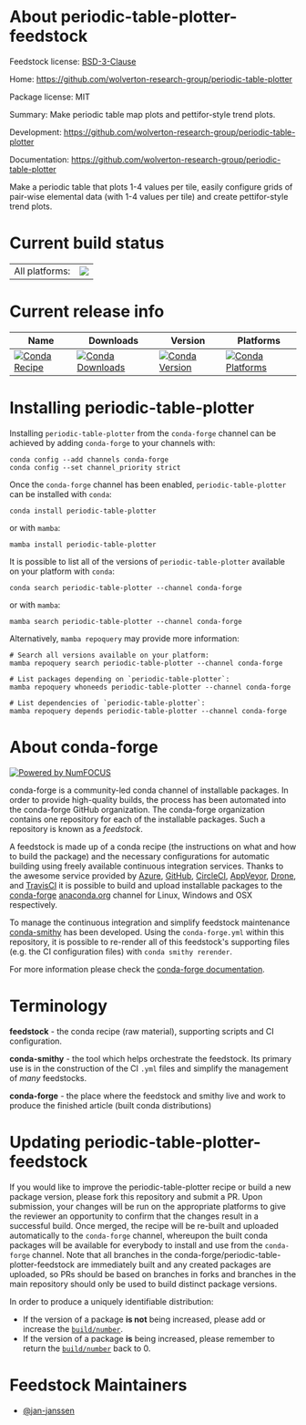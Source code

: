 About periodic-table-plotter-feedstock
======================================

Feedstock license: [BSD-3-Clause](https://github.com/conda-forge/periodic-table-plotter-feedstock/blob/main/LICENSE.txt)

Home: https://github.com/wolverton-research-group/periodic-table-plotter

Package license: MIT

Summary: Make periodic table map plots and pettifor-style trend plots.

Development: https://github.com/wolverton-research-group/periodic-table-plotter

Documentation: https://github.com/wolverton-research-group/periodic-table-plotter

Make a periodic table that plots 1-4 values per tile, easily configure
grids of pair-wise elemental data (with 1-4 values per tile) and create pettifor-style trend plots.


Current build status
====================


<table><tr><td>All platforms:</td>
    <td>
      <a href="https://dev.azure.com/conda-forge/feedstock-builds/_build/latest?definitionId=9798&branchName=main">
        <img src="https://dev.azure.com/conda-forge/feedstock-builds/_apis/build/status/periodic-table-plotter-feedstock?branchName=main">
      </a>
    </td>
  </tr>
</table>

Current release info
====================

| Name | Downloads | Version | Platforms |
| --- | --- | --- | --- |
| [![Conda Recipe](https://img.shields.io/badge/recipe-periodic--table--plotter-green.svg)](https://anaconda.org/conda-forge/periodic-table-plotter) | [![Conda Downloads](https://img.shields.io/conda/dn/conda-forge/periodic-table-plotter.svg)](https://anaconda.org/conda-forge/periodic-table-plotter) | [![Conda Version](https://img.shields.io/conda/vn/conda-forge/periodic-table-plotter.svg)](https://anaconda.org/conda-forge/periodic-table-plotter) | [![Conda Platforms](https://img.shields.io/conda/pn/conda-forge/periodic-table-plotter.svg)](https://anaconda.org/conda-forge/periodic-table-plotter) |

Installing periodic-table-plotter
=================================

Installing `periodic-table-plotter` from the `conda-forge` channel can be achieved by adding `conda-forge` to your channels with:

```
conda config --add channels conda-forge
conda config --set channel_priority strict
```

Once the `conda-forge` channel has been enabled, `periodic-table-plotter` can be installed with `conda`:

```
conda install periodic-table-plotter
```

or with `mamba`:

```
mamba install periodic-table-plotter
```

It is possible to list all of the versions of `periodic-table-plotter` available on your platform with `conda`:

```
conda search periodic-table-plotter --channel conda-forge
```

or with `mamba`:

```
mamba search periodic-table-plotter --channel conda-forge
```

Alternatively, `mamba repoquery` may provide more information:

```
# Search all versions available on your platform:
mamba repoquery search periodic-table-plotter --channel conda-forge

# List packages depending on `periodic-table-plotter`:
mamba repoquery whoneeds periodic-table-plotter --channel conda-forge

# List dependencies of `periodic-table-plotter`:
mamba repoquery depends periodic-table-plotter --channel conda-forge
```


About conda-forge
=================

[![Powered by
NumFOCUS](https://img.shields.io/badge/powered%20by-NumFOCUS-orange.svg?style=flat&colorA=E1523D&colorB=007D8A)](https://numfocus.org)

conda-forge is a community-led conda channel of installable packages.
In order to provide high-quality builds, the process has been automated into the
conda-forge GitHub organization. The conda-forge organization contains one repository
for each of the installable packages. Such a repository is known as a *feedstock*.

A feedstock is made up of a conda recipe (the instructions on what and how to build
the package) and the necessary configurations for automatic building using freely
available continuous integration services. Thanks to the awesome service provided by
[Azure](https://azure.microsoft.com/en-us/services/devops/), [GitHub](https://github.com/),
[CircleCI](https://circleci.com/), [AppVeyor](https://www.appveyor.com/),
[Drone](https://cloud.drone.io/welcome), and [TravisCI](https://travis-ci.com/)
it is possible to build and upload installable packages to the
[conda-forge](https://anaconda.org/conda-forge) [anaconda.org](https://anaconda.org/)
channel for Linux, Windows and OSX respectively.

To manage the continuous integration and simplify feedstock maintenance
[conda-smithy](https://github.com/conda-forge/conda-smithy) has been developed.
Using the ``conda-forge.yml`` within this repository, it is possible to re-render all of
this feedstock's supporting files (e.g. the CI configuration files) with ``conda smithy rerender``.

For more information please check the [conda-forge documentation](https://conda-forge.org/docs/).

Terminology
===========

**feedstock** - the conda recipe (raw material), supporting scripts and CI configuration.

**conda-smithy** - the tool which helps orchestrate the feedstock.
                   Its primary use is in the construction of the CI ``.yml`` files
                   and simplify the management of *many* feedstocks.

**conda-forge** - the place where the feedstock and smithy live and work to
                  produce the finished article (built conda distributions)


Updating periodic-table-plotter-feedstock
=========================================

If you would like to improve the periodic-table-plotter recipe or build a new
package version, please fork this repository and submit a PR. Upon submission,
your changes will be run on the appropriate platforms to give the reviewer an
opportunity to confirm that the changes result in a successful build. Once
merged, the recipe will be re-built and uploaded automatically to the
`conda-forge` channel, whereupon the built conda packages will be available for
everybody to install and use from the `conda-forge` channel.
Note that all branches in the conda-forge/periodic-table-plotter-feedstock are
immediately built and any created packages are uploaded, so PRs should be based
on branches in forks and branches in the main repository should only be used to
build distinct package versions.

In order to produce a uniquely identifiable distribution:
 * If the version of a package **is not** being increased, please add or increase
   the [``build/number``](https://docs.conda.io/projects/conda-build/en/latest/resources/define-metadata.html#build-number-and-string).
 * If the version of a package **is** being increased, please remember to return
   the [``build/number``](https://docs.conda.io/projects/conda-build/en/latest/resources/define-metadata.html#build-number-and-string)
   back to 0.

Feedstock Maintainers
=====================

* [@jan-janssen](https://github.com/jan-janssen/)

